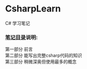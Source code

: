 # CsharpLearn
C# 学习笔记

### [笔记目录](csharp笔记-0000目录.md)说明:

第一部分 前言  
第二部分 能写出完整csharp代码的知识  
第三部分 稍微深奥但使用最多的概念  